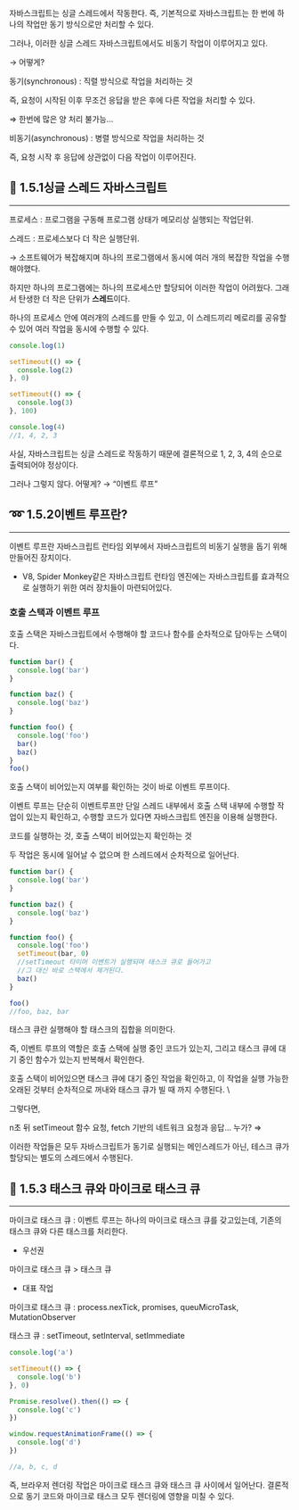 자바스크립트는 싱글 스레드에서 작동한다. 즉, 기본적으로 자바스크립트는 한 번에 하나의 작업만 동기 방식으로만 처리할 수 있다.

그러나, 이러한 싱글 스레드 자바스크립트에서도 비동기 작업이 이루어지고 있다.

→ 어떻게?

동기(synchronous) : 직렬 방식으로 작업을 처리하는 것

즉, 요청이 시작된 이후 무조건 응답을 받은 후에 다른 작업을 처리할 수 있다.

⇒ 한번에 많은 양 처리 불가능…

비동기(asynchronous) : 병렬 방식으로 작업을 처리하는 것

즉, 요청 시작 후 응답에 상관없이 다음 작업이 이루어진다.

## 🔂 1.5.1싱글 스레드 자바스크립트

---

프로세스 : 프로그램을 구동해 프로그램 상태가 메모리상 실행되는 작업단위.

스레드 : 프로세스보다 더 작은 실행단위.

→ 소프트웨어가 복잡해지며 하나의 프로그램에서 동시에 여러 개의 복잡한 작업을 수행해야했다.

하지만 하나의 프로그램에는 하나의 프로세스만 할당되어 이러한 작업이 어려웠다. 그래서 탄생한 더 작은 단위가 **스레드**이다.

하나의 프로세스 안에 여러개의 스레드를 만들 수 있고, 이 스레드끼리 메로리를 공유할 수 있어 여러 작업을 동시에 수행할 수 있다.

```jsx
console.log(1)

setTimeout(() => {
  console.log(2)
}, 0)

setTimeout(() => {
  console.log(3)
}, 100)

console.log(4)
//1, 4, 2, 3
```

사실, 자바스크립트는 싱글 스레드로 작동하기 때문에 결론적으로 1, 2, 3, 4의 순으로 출력되어야 정상이다.

그러나 그렇지 않다. 어떻게? → “이벤트 루프”

## ➿ 1.5.2이벤트 루프란?

---

이벤트 루프란 자바스크립트 런타임 외부에서 자바스크립트의 비동기 실행을 돕기 위해 만들어진 장치이다.

- V8, Spider Monkey같은 자바스크립트 런타임 엔진에는 자바스크립트를 효과적으로 실행하기 위한 여러 장치들이 마련되어있다.

### 호출 스택과 이벤트 루프

호출 스택은 자바스크립트에서 수행해야 할 코드나 함수를 순차적으로 담아두는 스택이다.

```jsx
function bar() {
  console.log('bar')
}

function baz() {
  console.log('baz')
}

function foo() {
  console.log('foo')
  bar()
  baz()
}
foo()
```

호출 스택이 비어있는지 여부를 확인하는 것이 바로 이벤트 루프이다.

이벤트 루프는 단순히 이벤트루프만 단일 스레드 내부에서 호출 스택 내부에 수행할 작업이 있는지 확인하고, 수행할 코드가 있다면 자바스크립트 엔진을 이용해 실행한다.

코드를 실행하는 것, 호출 스택이 비어있는지 확인하는 것

두 작업은 동시에 일어날 수 없으며 한 스레드에서 순차적으로 일어난다.

```jsx
function bar() {
  console.log('bar')
}

function baz() {
  console.log('baz')
}

function foo() {
  console.log('foo')
  setTimeout(bar, 0)
  //setTimeout 타이머 이벤트가 실행되며 태스크 큐로 들어가고
  //그 대신 바로 스택에서 제거된다.
  baz()
}

foo()
//foo, baz, bar
```

태스크 큐란 실행해야 할 태스크의 집합을 의미한다.

즉, 이벤트 루프의 역할은 호출 스택에 실행 중인 코드가 있는지, 그리고 태스크 큐에 대기 중인 함수가 있는지 반복해서 확인한다.

호출 스택이 비어있으면 태스크 큐에 대기 중인 작업을 확인하고, 이 작업을 실행 가능한 오래된 것부터 순차적으로 꺼내와 태스크 큐가 빌 때 까지 수행된다. \

그렇다면,

n초 뒤 setTimeout 함수 요청, fetch 기반의 네트워크 요청과 응답… 누가? ⇒

이러한 작업들은 모두 자바스크립트가 동기로 실행되는 메인스레드가 아닌, 테스크 큐가 할당되는 별도의 스레드에서 수행된다.

## 🎤 1.5.3 태스크 큐와 마이크로 태스크 큐

---

마이크로 태스크 큐 : 이벤트 루프는 하나의 마이크로 태스크 큐를 갖고있는데, 기존의 태스크 큐와 다른 태스크를 처리한다.

- 우선권

마이크로 태스크 큐 > 태스크 큐

- 대표 작업

마이크로 태스크 큐 : process.nexTick, promises, queuMicroTask, MutationObserver

태스크 큐 : setTimeout, setInterval, setImmediate

```jsx
console.log('a')

setTimeout(() => {
  console.log('b')
}, 0)

Promise.resolve().then(() => {
  console.log('c')
})

window.requestAnimationFrame(() => {
  console.log('d')
})

//a, b, c, d
```

즉, 브라우저 렌더링 작업은 마이크로 태스크 큐와 태스크 큐 사이에서 일어난다. 결론적으로 동기 코드와 마이크로 태스크 모두 렌더링에 영향을 미칠 수 있다.
